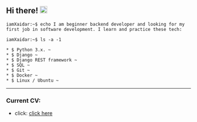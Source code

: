 ## Hi there! <img src="https://github.com/blackcater/blackcater/raw/main/images/Hi.gif" height="20"/>

```iamXaidar:~$ echo I am beginner backend developer and looking for my first job in software development. I learn and practice these tech:```

```iamXaidar:~$ ls -a -1```
```
* $ Python 3.x. ~
* $ Django ~
* $ Django REST framework ~
* $ SQL ~
* $ Git ~
* $ Docker ~
* $ Linux / Ubuntu ~
```
<hr>

### Current CV:
* click: [click here](https://github.com/iamXaidar/zakirovio/blob/main/cv-python-developer-en.pdf)
